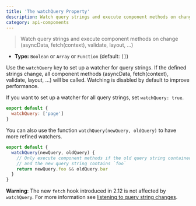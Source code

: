 ```yaml
---
title: 'The watchQuery Property'
description: Watch query strings and execute component methods on change (asyncData, fetch, validate, layout, ...)
category: api-components
---
```


> Watch query strings and execute component methods on change (asyncData, fetch(context), validate, layout, ...)

- **Type:** `Boolean` or `Array` or `Function` (default: `[]`)

Use the `watchQuery` key to set up a watcher for query strings. If the defined strings change, all component methods (asyncData, fetch(context), validate, layout, ...) will be called. Watching is disabled by default to improve performance.

If you want to set up a watcher for all query strings, set `watchQuery: true`.

```js
export default {
  watchQuery: ['page']
}
```

You can also use the function `watchQuery(newQuery, oldQuery)` to have more refined watchers.

```js
export default {
  watchQuery(newQuery, oldQuery) {
    // Only execute component methods if the old query string contained `bar`
    // and the new query string contains `foo`
    return newQuery.foo && oldQuery.bar
  }
}
```

<alert>

**Warning**: The new `fetch` hook introduced in 2.12 is not affected by `watchQuery`. For more information see [listening to query string changes](/docs/features/data-fetching#the-fetch-hook).

</alert>

